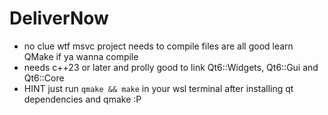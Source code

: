 # DeliverNow

- no clue wtf msvc project needs to compile files are all good learn QMake if ya wanna compile
- needs c++23 or later and prolly good to link Qt6::Widgets, Qt6::Gui and Qt6::Core
- HINT just run `qmake && make` in your wsl terminal after installing qt dependencies and qmake :P